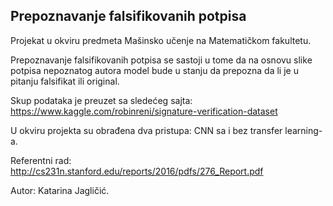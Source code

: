 ## Prepoznavanje falsifikovanih potpisa

Projekat u okviru predmeta Mašinsko učenje na Matematičkom fakultetu.

Prepoznavanje falsifikovanih potpisa se sastoji u tome da na osnovu slike potpisa nepoznatog autora
model bude u stanju da prepozna da li je u pitanju falsifikat ili original.

Skup podataka je preuzet sa sledećeg sajta:
https://www.kaggle.com/robinreni/signature-verification-dataset

U okviru projekta su obrađena dva pristupa:
CNN sa i bez transfer learning-a.

Referentni rad:
http://cs231n.stanford.edu/reports/2016/pdfs/276_Report.pdf

Autor: Katarina Jagličić.
